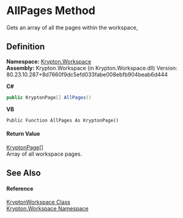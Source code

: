 # AllPages Method


Gets an array of all the pages within the workspace,



## Definition
**Namespace:** <a href="0dbf488f-9676-a1e5-a949-1b4bcea03d52.md">Krypton.Workspace</a>  
**Assembly:** Krypton.Workspace (in Krypton.Workspace.dll) Version: 80.23.10.287+8d7660f9dc5efd033fabe008ebfb904beab6d444

**C#**
``` C#
public KryptonPage[] AllPages()
```
**VB**
``` VB
Public Function AllPages As KryptonPage()
```



#### Return Value
<a href="6152055e-8626-d35d-405b-6d965a03471a.md">KryptonPage</a>[]  
Array of all workspace pages.

## See Also


#### Reference
<a href="a977050a-c9d5-1360-9b5d-5a07a77ae65c.md">KryptonWorkspace Class</a>  
<a href="0dbf488f-9676-a1e5-a949-1b4bcea03d52.md">Krypton.Workspace Namespace</a>  
